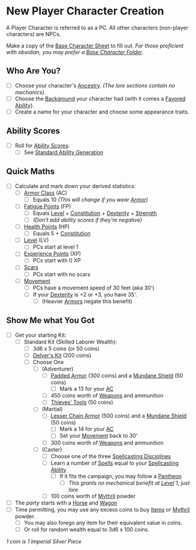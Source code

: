 # New Player Character Creation

A Player Character is referred to as a PC. All other characters (non-player characters) are NPCs.

Make a copy of the [Base Character Sheet](Characters/Base%20Character%20Sheet.md) to fill out.
*For those proficient with obsidian, you may prefer a [Base Character Folder](Characters/Base%20Character%20Folder/Characters%20Index.md)*.

## Who Are You?

- [ ] Choose your character's [Ancestry](../Player%20Characters/Ancenstries/Ancestry.md). *(The lore sections contain no mechanics).*
- [ ] Choose the [Background](../Player%20Characters/Backgrounds/Background.md) your character had (with it comes a [Favored Ability](../Player%20Characters/Backgrounds/Favored%20Ability.md)).
- [ ] Create a name for your character and choose some appearance traits.

## Ability Scores

- [ ] Roll for [Ability Scores](../Player%20Characters/The%20Ability%20Scores/Ability%20Scores.md):
	- [ ] See [Standard Ability Generation](Standard%20Ability%20Generation.md)

## Quick Maths

- [ ] Calculate and mark down your derived statistics:
	- [ ] [Armor Class](../Player%20Characters/Derived%20Statistics/Armor%20Class.md) (AC)
		- [ ] Equals 10 *(This will change if you wear [Armor](../Items%20and%20Gear/Armor/Armor.md))*
	- [ ] [Fatigue Points](../Player%20Characters/Derived%20Statistics/Fatigue%20Points.md) (FP)
		- [ ] Equals [Level](../Player%20Characters/Derived%20Statistics/Level.md) + [Constitution](../Player%20Characters/The%20Ability%20Scores/Constitution.md) + [Dexterity](../Player%20Characters/The%20Ability%20Scores/Dexterity.md) + [Strength](../Player%20Characters/The%20Ability%20Scores/Strength.md)
		- [ ] *(Don't add ability scores if they're negative)*
	- [ ] [Health Points](../Player%20Characters/Derived%20Statistics/Health%20Points.md) (HP)
		- [ ] Equals 5 + [Constitution](../Player%20Characters/The%20Ability%20Scores/Constitution.md)
	- [ ] [Level](../Player%20Characters/Derived%20Statistics/Level.md) (LV)
		- [ ] PCs start at level 1
	- [ ] [Experience Points](../Player%20Characters/Derived%20Statistics/Experience%20Points.md) (XP)
		- [ ] PCs start with 0 XP
	- [ ] [Scars](../Player%20Characters/Derived%20Statistics/Scars.md)
		- [ ] PCs start with no scars
	- [ ] [Movement](../Game%20Procedures/Combat/Movement.md)
		- [ ] PCs have a movement speed of 30 feet (aka 30')
		- [ ] If your [Dexterity](../Player%20Characters/The%20Ability%20Scores/Dexterity.md) is +2 or +3, you have 35'.
			- [ ] (Heavier [Armors](../Items%20and%20Gear/Armor/Armor.md) negate this benefit)

## Show Me what You Got

- [ ] Get your starting Kit:
	- [ ] Standard Kit (Skilled Laborer Wealth):
		- [ ] 3d6 x 5 coins (or 50 coins)
		- [ ] [Delver's Kit](../Items%20and%20Gear/Gear/Delver's%20Kit.md) (200 coins)
		- [ ] Choose One
			- [ ] (Adventurer)
				- [ ] [Padded Armor](../Items%20and%20Gear/Armor/Mundane%20Armor/Padded%20Armor.md) (300 coins) and a [Mundane Shield](../Items%20and%20Gear/Armor/Mundane%20Armor/Mundane%20Shield.md) (50 coins)
					- [ ] Mark a 13 for your [AC](../Player%20Characters/Derived%20Statistics/Armor%20Class.md)
				- [ ] 450 coins worth of [Weapons](../Items%20and%20Gear/Weapons/Weapons.md) and ammunition
				- [ ] [Thieves' Tools](../Items%20and%20Gear/Gear/50%20Coins/Thieves'%20Tools.md) (50 coins)
			- [ ] (Martial)
				- [ ] [Lesser Chain Armor](../Items%20and%20Gear/Armor/Mundane%20Armor/Chain%20Armor.md) (500 coins) and a [Mundane Shield](../Items%20and%20Gear/Armor/Mundane%20Armor/Mundane%20Shield.md) (50 coins)
					- [ ] Mark a 14 for your [AC](../Player%20Characters/Derived%20Statistics/Armor%20Class.md)
					- [ ] Set your [Movement](../Game%20Procedures/Combat/Movement.md) back to 30'
				- [ ] 300 coins worth of [Weapons](../Items%20and%20Gear/Weapons/Weapons.md) and ammunition
			- [ ] (Caster)
				- [ ] Choose one of the three [Spellcasting Disciplines](../Magic/Spellcasting/Spellcasting%20Disciplines/Spellcasting%20Disciplines.md)
				- [ ] Learn a number of [Spells](../Magic/Spellcasting/Spells.md) equal to your [Spellcasting Ability](../Magic/Spellcasting/Spellcasting%20Disciplines/Spellcasting%20Ability.md)
					- [ ] If it fits the campaign, you may follow a [Pantheon](../Magic/Deities/Mithrinian%20Pantheons/Pantheons.md)
						- [ ] *This grants no mechanical benefit at [Level](../Player%20Characters/Derived%20Statistics/Level.md) 1, just lore*
				- [ ] 100 coins worth of [Mythril](../Magic/Mythril.md) powder
- [ ] The *party* starts with a [Horse](../Items%20and%20Gear/Gear/250%20Coins/Horse,%20Draft.md) and [Wagon](../Items%20and%20Gear/Gear/250%20Coins/Wagon.md)
- [ ] Time permitting, you may use any excess coins to buy [Items](../Items%20and%20Gear/Items.md) or [Mythril](../Magic/Mythril.md) powder.
	- [ ] You may also forego any item for their equivalent value in coins.
	- [ ] Or roll for random wealth equal to 3d6 x 100 coins.

*1 coin is 1 Imperial Silver Piece*
